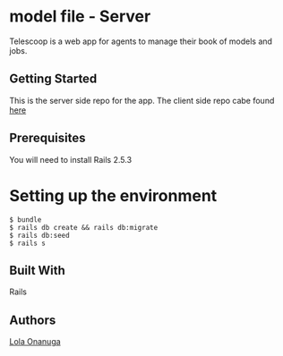 # model file - Server

Telescoop is a web app for agents to manage their book of models and jobs.


## Getting Started

This is the server side repo for the app. The client side repo cabe found [here](https://github.com/lollypop036/model_file_client)


## Prerequisites

You will need to install Rails 2.5.3

# Setting up the environment

```
$ bundle
$ rails db create && rails db:migrate
$ rails db:seed
$ rails s
```

## Built With

Rails


## Authors

[Lola Onanuga](https://github.com/lollypop036)


